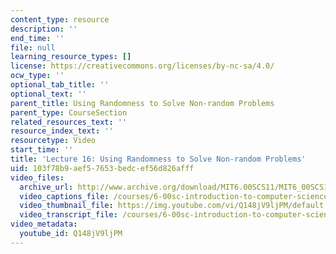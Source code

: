 ```yaml
---
content_type: resource
description: ''
end_time: ''
file: null
learning_resource_types: []
license: https://creativecommons.org/licenses/by-nc-sa/4.0/
ocw_type: ''
optional_tab_title: ''
optional_text: ''
parent_title: Using Randomness to Solve Non-random Problems
parent_type: CourseSection
related_resources_text: ''
resource_index_text: ''
resourcetype: Video
start_time: ''
title: 'Lecture 16: Using Randomness to Solve Non-random Problems'
uid: 103f78b9-aef5-7653-bedc-ef56d826afff
video_files:
  archive_url: http://www.archive.org/download/MIT6.00SCS11/MIT6_00SCS11_lec16_300k.mp4
  video_captions_file: /courses/6-00sc-introduction-to-computer-science-and-programming-spring-2011/0c44e810dced5fea93bee08ff9baf35d_Q148jV9ljPM.vtt
  video_thumbnail_file: https://img.youtube.com/vi/Q148jV9ljPM/default.jpg
  video_transcript_file: /courses/6-00sc-introduction-to-computer-science-and-programming-spring-2011/6067cf2df61bc7d4971c24bf3370c601_Q148jV9ljPM.pdf
video_metadata:
  youtube_id: Q148jV9ljPM
---
```

